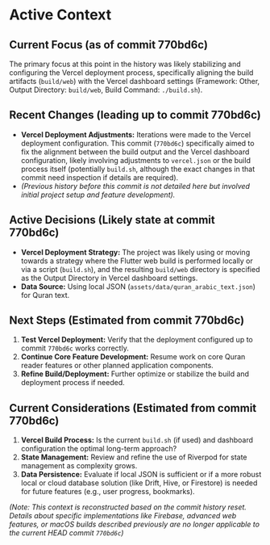 # Active Context

## Current Focus (as of commit 770bd6c)

The primary focus at this point in the history was likely stabilizing and configuring the Vercel deployment process, specifically aligning the build artifacts (`build/web`) with the Vercel dashboard settings (Framework: Other, Output Directory: `build/web`, Build Command: `./build.sh`).

## Recent Changes (leading up to commit 770bd6c)

*   **Vercel Deployment Adjustments:** Iterations were made to the Vercel deployment configuration. This commit (`770bd6c`) specifically aimed to fix the alignment between the build output and the Vercel dashboard configuration, likely involving adjustments to `vercel.json` or the build process itself (potentially `build.sh`, although the exact changes in that commit need inspection if details are required).
*   *(Previous history before this commit is not detailed here but involved initial project setup and feature development).*

## Active Decisions (Likely state at commit 770bd6c)

*   **Vercel Deployment Strategy:** The project was likely using or moving towards a strategy where the Flutter web build is performed locally or via a script (`build.sh`), and the resulting `build/web` directory is specified as the Output Directory in Vercel dashboard settings.
*   **Data Source:** Using local JSON (`assets/data/quran_arabic_text.json`) for Quran text.

## Next Steps (Estimated from commit 770bd6c)

1.  **Test Vercel Deployment:** Verify that the deployment configured up to commit `770bd6c` works correctly.
2.  **Continue Core Feature Development:** Resume work on core Quran reader features or other planned application components.
3.  **Refine Build/Deployment:** Further optimize or stabilize the build and deployment process if needed.

## Current Considerations (Estimated from commit 770bd6c)

1.  **Vercel Build Process:** Is the current `build.sh` (if used) and dashboard configuration the optimal long-term approach?
2.  **State Management:** Review and refine the use of Riverpod for state management as complexity grows.
3.  **Data Persistence:** Evaluate if local JSON is sufficient or if a more robust local or cloud database solution (like Drift, Hive, or Firestore) is needed for future features (e.g., user progress, bookmarks).

*(Note: This context is reconstructed based on the commit history reset. Details about specific implementations like Firebase, advanced web features, or macOS builds described previously are no longer applicable to the current HEAD commit `770bd6c`)*
